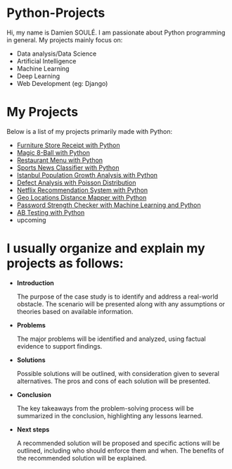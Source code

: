 # Python-Projects

Hi, my name is Damien SOULÉ. I am passionate about Python programming in general. My projects mainly focus on:

- Data analysis/Data Science
- Artificial Intelligence
- Machine Learning
- Deep Learning
- Web Development (eg: Django)

# My Projects

Below is a list of my projects primarily made with Python:

- [Furniture Store Receipt with Python](https://github.com/dspydev/python-projects/tree/main/furniture-store-receipt-py)
- [Magic 8-Ball with Python](https://github.com/dspydev/python-projects/tree/main/magic-8-ball-py)
- [Restaurant Menu with Python](https://github.com/dspydev/python-projects/tree/main/restaurant-menu-py)
- [Sports News Classifier with Python](https://github.com/dspydev/python-projects/tree/main/sports-news-classifier-py)
- [Istanbul Population Growth Analysis with Python](https://github.com/dspydev/python-projects/tree/main/istanbul-population-growth-analysis-py)
- [Defect Analysis with Poisson Distribution](https://github.com/dspydev/python-projects/tree/main/defect-analysis-with-poisson-distribution-py)
- [Netflix Recommendation System with Python](https://github.com/dspydev/python-projects/tree/main/netflix-recommendation-system-py)
- [Geo Locations Distance Mapper with Python](https://github.com/dspydev/python-projects/tree/main/geo-locations-distance-mapper-py)
- [Password Strength Checker with Machine Learning and Python](https://github.com/dspydev/python-projects/tree/main/password-strength-checker-py)
- [AB Testing with Python](https://github.com/dspydev/python-projects/tree/main/ab-testing-py)
- upcoming

# I usually organize and explain my projects as follows:

- **Introduction**
  
    The purpose of the case study is to identify and address a real-world obstacle. The scenario will be presented along with any assumptions or theories based on available information.

- **Problems** 

    The major problems will be identified and analyzed, using factual evidence to support findings.

- **Solutions**

    Possible solutions will be outlined, with consideration given to several alternatives. The pros and cons of each solution will be presented.

- **Conclusion**

    The key takeaways from the problem-solving process will be summarized in the conclusion, highlighting any lessons learned.

- **Next steps**
  
    A recommended solution will be proposed and specific actions will be outlined, including who should enforce them and when. The benefits of the recommended solution will be explained.
